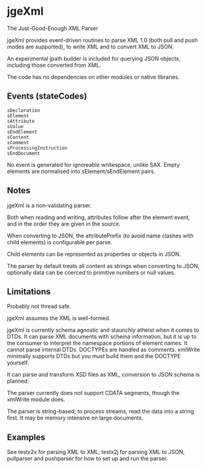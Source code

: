 # jgeXml
The Just-Good-Enough XML Parser

jgeXml provides event-driven routines to parse XML 1.0 (both pull and push modes are supported), to write XML and to convert XML to JSON.

An experimental jpath builder is included for querying JSON objects, including those converted from XML.

The code has no dependencies on other modules or native libraries.

## Events (stateCodes)

```
sDeclaration
sElement
sAttribute
sValue
sEndElement
sContent
sComment
sProcessingInstruction
sEndDocument
```

No event is generated for ignoreable whitespace, unlike SAX. Empty elements are normalised into sElement/sEndElement pairs.

## Notes

jgeXml is a non-validating parser.

Both when reading and writing, attributes follow after the element event, and in the order they are given in the source.

When converting to JSON, the attributePrefix (to avoid name clashes with child elements) is configurable per parse.

Child elements can be represented as properties or objects in JSON.

The parser by default treats all content as strings when converting to JSON, optionally data can be coerced
to primitive numbers or null values.

## Limitations

Probably not thread safe.

jgeXml assumes the XML is well-formed.

jgeXml is currently schema agnostic and staunchly atheist when it comes to DTDs. It can parse XML documents with schema information, but it is up to the
consumer to interpret the namespace portions of element names. It cannot parse internal DTDs. DOCTYPEs are handled as comments. 
xmlWrite minimally supports DTDs but you must build them and the DOCTYPE yourself.

It can parse and transform XSD files as XML, conversion to JSON schema is planned.

The parser currently does not support CDATA segments, though the xmlWrite module does.

The parser is string-based; to process streams, read the data into a string first. It may be memory intensive on large documents.

## Examples

See testx2x for parsing XML to XML, testx2j for parsing XML to JSON, pullparser and pushparser for how to set up and run the parser.